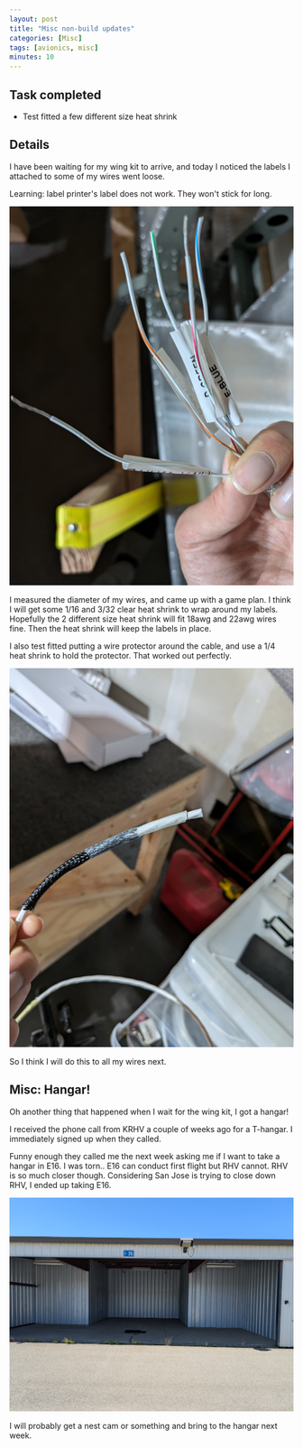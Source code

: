 ```yaml
---
layout: post
title: "Misc non-build updates"
categories: [Misc]
tags: [avionics, misc]
minutes: 10
---
```


## Task completed

- Test fitted a few different size heat shrink

## Details

I have been waiting for my wing kit to arrive, and today I noticed the labels I attached to some of my wires went loose.

Learning: label printer's label does not work. They won't stick for long.

![ref](/assets/img/20240510/loose_cabel.jpg)

I measured the diameter of my wires, and came up with a game plan. I think I will get some 1/16 and 3/32 clear heat shrink to wrap around my labels. Hopefully the 2 different size heat shrink will fit 18awg and 22awg wires fine. Then the heat shrink will keep the labels in place.

I also test fitted putting a wire protector around the cable, and use a 1/4 heat shrink to hold the protector. That worked out perfectly.

![ref](/assets/img/20240510/heat_shrink.jpg)

So I think I will do this to all my wires next.

## Misc: Hangar!

Oh another thing that happened when I wait for the wing kit, I got a hangar!

I received the phone call from KRHV a couple of weeks ago for a T-hangar. I immediately signed up when they called.

Funny enough they called me the next week asking me if I want to take a hangar in E16. I was torn.. E16 can conduct first flight but RHV cannot. RHV is so much closer though. Considering San Jose is trying to close down RHV, I ended up taking E16.

![ref](/assets/img/20240510/hangar.jpg)

I will probably get a nest cam or something and bring to the hangar next week.
